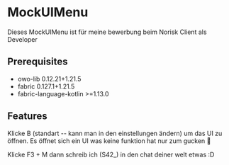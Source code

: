 # MockUIMenu
Dieses MockUIMenu ist für meine bewerbung beim Norisk Client als Developer

## Prerequisites

- owo-lib 0.12.21+1.21.5
- fabric 0.127.1+1.21.5
- fabric-language-kotlin >=1.13.0

## Features
Klicke B (standart -- kann man in den einstellungen ändern) um das UI zu öffnen. Es öffnet sich ein UI was keine funktion hat nur zum gucken 👀

Klicke F3 + M dann schreib ich (S42_) in den chat deiner welt etwas :D
